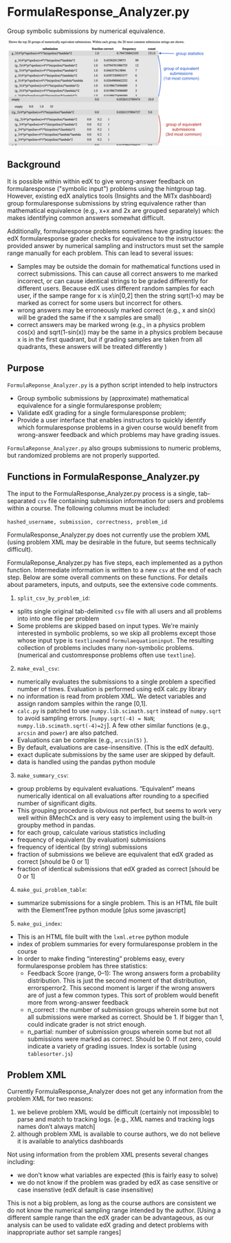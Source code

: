 # FormulaResponse_Analyzer.py
Group symbolic submissions by numerical equivalence.

![output of FormulaResponse_Analyzer for one problem](https://github.com/ChristopherChudzicki/edX-FormulaResponse_Analyzer/blob/master/problem_output_screenshot.png "Problem Output")


## Background
It is possible within within edX to give wrong-answer feedback on formularesponse ("symbolic input") problems using the hintgroup tag. However, existing edX analytics tools (Insights and the MITx dashboard) group formularesponse submissions by string equivalence rather than mathematical equivalence (e.g., x+x and 2x are grouped separately) which makes identifying common answers somewhat difficult. 

Additionally, formularesponse problems sometimes have grading issues: the edX formularesponse grader checks for equivalence to the instructor provided answer by numerical sampling and instructors must set the sample range manually for each problem. This can lead to several issues:

* Samples may be outside the domain for mathematical functions used in correct submissions. This can cause all correct answers to me marked incorrect, or can cause identical strings to be graded differently for different users. Because edX uses different random samples for each user, if the sampe range for x is x\in[0,2] then the string sqrt(1-x) may be marked as correct for some users but incorrect for others.
* wrong answers may be erroneously marked correct (e.g., x and sin(x) will be graded the same if the x samples are small)
* correct answers may be marked wrong (e.g., in a physics problem cos(x) and sqrt(1-sin(x)) may be the same in a physics problem because x is in the first quadrant, but if grading samples are taken from all quadrants, these answers will be treated differently )

## Purpose
`FormulaReponse_Analyzer.py` is a python script intended to help instructors 

* Group symbolic submissions by (approximate) mathematical equivalence for a single formularesponse problem;
* Validate edX grading for a single formularesponse problem;
* Provide a user interface that enables instructors to quickly identify which formularesponse problems in a given course would benefit from wrong-answer feedback and which problems may have grading issues.

`FormulaReponse_Analyzer.py` also groups submissions to numeric problems, but randomized problems are not properly supported. 

## Functions in FormulaResponse_Analyzer.py
The input to the FormulaResponse_Analyzer.py process is a single, tab-separated `csv` file containing submission information for users and problems within a course. The following columns must be included:

`hashed_username, submission, correctness, problem_id`

FormulaResponse_Analyzer.py does not currently use the problem XML (using problem XML may be desirable in the future, but seems technically difficult). 

FormulaReponse_Analyzer.py has five steps, each implemented as a python function. Intermediate information is written to a new `csv` at the end of each step. Below are some overall comments on these functions. For details about parameters, inputs, and outputs, see the extensive code comments.

1. `split_csv_by_problem_id`:
 * splits single original tab-delimited `csv` file with all users and all problems into into one file per problem
 * Some problems are skipped based on input types. We're mainly interested in symbolic problems, so we skip all problems except those whose input type is `textline`and `formulaequationinput`. The resulting collection of problems includes many non-symbolic problems.(numerical and customresponse problems often use `textline`).
2. `make_eval_csv`:
 * numerically evaluates the submissions to a single problem a specified number of times. Evaluation is performed using edX calc.py library
 * no information is read from problem XML. We detect variables and assign random samples within the range [0,1].
 * `calc.py` is patched to use `numpy.lib.scimath.sqrt` instead of `numpy.sqrt` to avoid sampling errors. [`numpy.sqrt(-4) = NaN`; `numpy.lib.scimath.sqrt(-4)=2j`]. A few other similar functions (e.g., `arcsin` and `power`) are also patched.
 * Evaluations can be complex (e.g., `arcsin(5)` ).
 * By default, evaluations are case-insensitive. (This is the edX default).
 * exact duplicate submissions by the same user are skipped by default.
 * data is handled using the pandas python module 
3. `make_summary_csv`:
 * group problems by equivalent evaluations. “Equivalent” means numerically identical on all evaluations after rounding to a specified number of significant digits.
 * This grouping procedure is obvious not perfect, but seems to work very well within 8MechCx and is very easy to implement using the built-in groupby method in pandas.  
 * for each group, calculate various statistics including 
 * frequency of equivalent (by evaluation) submissions
 * frequency of identical (by string) submissions
 * fraction of submissions we believe are equivalent that edX graded as correct [should be 0 or 1]
 * fraction of identical submissions that edX graded as correct [should be 0 or 1]
4. `make_gui_problem_table`:
 * summarize submissions for a single problem. This is an HTML file built with  the ElementTree python module [plus some javascript]
5. `make_gui_index`:
 * This is an HTML file built with  the `lxml.etree` python module 
 * index of problem summaries for every formularesponse problem in the course
 * In order to make finding “interesting” problems easy, every formularesponse problem has three statistics:
    * Feedback Score (range, 0–1): The wrong answers form a probability distribution. This is just the second moment of that distribution, errorsperror2. This second moment is larger if the wrong answers are of just a few common types. This sort of problem would benefit more from wrong-answer feedback
    * n_correct : the number of submission groups wherein some but not all submissions were marked as correct. Should be 1. If bigger than 1, could indicate grader is not strict enough.
    * n_partial: number of submission groups wherein some but not all submissions were marked as correct. Should be 0. If not zero, could indicate a variety of grading issues.
Index is sortable (using `tablesorter.js`)


## Problem XML
Currently FormulaResponse_Analyzer does not get any information from the problem XML for two reasons:

1. we believe problem XML would be difficult (certainly not impossible) to parse and match to tracking logs. [e.g., XML names and tracking logs names don’t always match] 
2. although problem XML is available to course authors, we do not believe it is available to analytics dashboards

Not using information from the problem XML presents several changes including:

 * we don’t know what variables are expected (this is fairly easy to solve)
 * we do not know if the problem was graded by edX as case sensitive or case insenstive (edX default is case insensitive)

This is not a big problem, as long as the course authors are consistent
we do not know the numerical sampling range intended by the author. [Using a different sample range than the edX grader can be advantageous, as our analysis can be used to validate edX grading and detect problems with inappropriate author set sample ranges]
